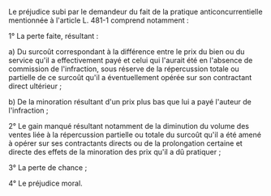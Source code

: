 Le préjudice subi par le demandeur du fait de la pratique anticoncurrentielle mentionnée à l'article L. 481-1 comprend notamment :

1° La perte faite, résultant :

a) Du surcoût correspondant à la différence entre le prix du bien ou du service qu'il a effectivement payé et celui qui l'aurait été en l'absence de commission de l'infraction, sous réserve de la répercussion totale ou partielle de ce surcoût qu'il a éventuellement opérée sur son contractant direct ultérieur ;

b) De la minoration résultant d'un prix plus bas que lui a payé l'auteur de l'infraction ;

2° Le gain manqué résultant notamment de la diminution du volume des ventes liée à la répercussion partielle ou totale du surcoût qu'il a été amené à opérer sur ses contractants directs ou de la prolongation certaine et directe des effets de la minoration des prix qu'il a dû pratiquer ;

3° La perte de chance ;

4° Le préjudice moral.
